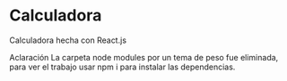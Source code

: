 # Calculadora
Calculadora hecha con React.js

Aclaración 
La carpeta node modules por un tema de peso fue eliminada, para ver el trabajo usar npm i para instalar las dependencias. 
